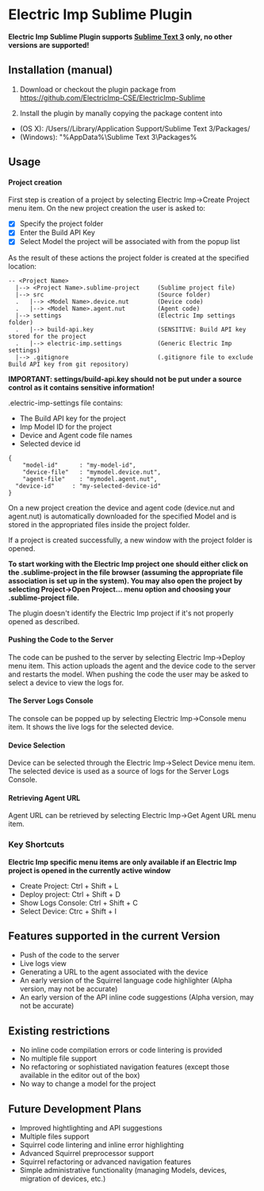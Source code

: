 Electric Imp Sublime Plugin
=================================

**Electric Imp Sublime Plugin supports [Sublime Text 3](https://www.sublimetext.com/3) only, no other versions are supported!**

## Installation (manual)

1. Download or checkout the plugin package from https://github.com/ElectricImp-CSE/ElectricImp-Sublime

2. Install the plugin by manally copying the package content into
  - (OS X): /Users/<username>/Library/Application Support/Sublime Text 3/Packages/
  - (Windows): "%AppData%\Sublime Text 3\Packages\% 

## Usage

#### Project creation

First step is creation of a project by selecting Electric Imp->Create Project menu item. On the new project creation the user is asked to:

- [X] Specify the project folder
- [X] Enter the Build API Key
- [X] Select Model the project will be associated with from the popup list

As the result of these actions the project folder is created at the specified location:

```
-- <Project Name>
  |--> <Project Name>.sublime-project     (Sublime project file)
  |--> src                                (Source folder) 
  .   |--> <Model Name>.device.nut        (Device code)
  .   |--> <Model Name>.agent.nut         (Agent code)
  |--> settings                           (Electric Imp settings folder)
  .   |--> build-api.key                  (SENSITIVE: Build API key stored for the project
  .   |--> electric-imp.settings          (Generic Electric Imp settings)
  |--> .gitignore                         (.gitignore file to exclude Build API key from git repository)
```

**IMPORTANT: settings/build-api.key should not be put under a source control as it contains sensitive information!**

<Project Name>.electric-imp-settings file contains:

- The Build API key for the project
- Imp Model ID for the project
- Device and Agent code file names
- Selected device id

```
{
	"model-id"      : "my-model-id",
	"device-file"   : "mymodel.device.nut",
	"agent-file"    : "mymodel.agent.nut",
  "device-id"     : "my-selected-device-id"
}
```

On a new project creation the device and agent code (device.nut and agent.nut) is automatically downloaded for the specified Model and is stored in the appropriated files inside the project folder.

If a project is created successfully, a new window with the project folder is opened. 

**To start working with the Electric Imp project one should either click on the <Project Name>.sublime-project in the file browser (assuming the appropriate file association is set up in the system). You may also open the project by selecting Project->Open Project... menu option and choosing your <Project Name>.sublime-project file.**

The plugin doesn't identify the Electric Imp project if it's not properly opened as described.

#### Pushing the Code to the Server

The code can be pushed to the server by selecting Electric Imp->Deploy menu item. This action uploads the agent and the device code to the server and restarts the model. When pushing the code the user may be asked to select a device to view the logs for.

#### The Server Logs Console

The console can be popped up by selecting Electric Imp->Console menu item. It shows the live logs for the selected device.

#### Device Selection

Device can be selected through the Electric Imp->Select Device menu item. The selected device is used as a source of logs for the Server Logs Console.

#### Retrieving Agent URL

Agent URL can be retrieved by selecting Electric Imp->Get Agent URL menu item.

### Key Shortcuts

**Electric Imp specific menu items are only available if an Electric Imp project is opened in the currently active window**

- Create Project: Ctrl + Shift + L
- Deploy project: Ctrl + Shift + D
- Show Logs Console: Ctrl + Shift + C
- Select Device: Ctrc + Shift + I


## Features supported in the current Version

- Push of the code to the server
- Live logs view
- Generating a URL to the agent associated with the device
- An early version of the Squirrel language code highlighter (Alpha version, may not be accurate)
- An early version of the API inline code suggestions (Alpha version, may not be accurate)

## Existing restrictions

- No inline code compilation errors or code lintering is provided
- No multiple file support
- No refactoring or sophistiated navigation features (except those available in the editor out of the box)
- No way to change a model for the project

## Future Development Plans

- Improved hightlighting and API suggestions
- Multiple files support
- Squirrel code lintering and inline error highlighting
- Advanced Squirrel preprocessor support
- Squirrel refactoring or advanced navigation features
- Simple administrative functionality (managing Models, devices, migration of devices, etc.)